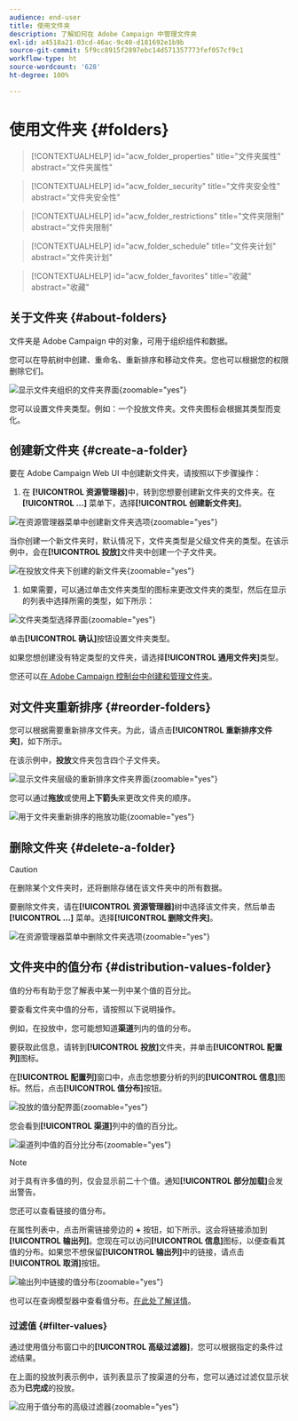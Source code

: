 ```yaml
---
audience: end-user
title: 使用文件夹
description: 了解如何在 Adobe Campaign 中管理文件夹
exl-id: a4518a21-03cd-46ac-9c40-d181692e1b9b
source-git-commit: 5f9cc8915f2897ebc14d571357773fef057cf9c1
workflow-type: ht
source-wordcount: '628'
ht-degree: 100%

---
```


# 使用文件夹 {#folders}

>[!CONTEXTUALHELP]
>id="acw_folder_properties"
>title="文件夹属性"
>abstract="文件夹属性"

>[!CONTEXTUALHELP]
>id="acw_folder_security"
>title="文件夹安全性"
>abstract="文件夹安全性"

>[!CONTEXTUALHELP]
>id="acw_folder_restrictions"
>title="文件夹限制"
>abstract="文件夹限制"

>[!CONTEXTUALHELP]
>id="acw_folder_schedule"
>title="文件夹计划"
>abstract="文件夹计划"

>[!CONTEXTUALHELP]
>id="acw_folder_favorites"
>title="收藏"
>abstract="收藏"

## 关于文件夹 {#about-folders}

文件夹是 Adobe Campaign 中的对象，可用于组织组件和数据。

您可以在导航树中创建、重命名、重新排序和移动文件夹。您也可以根据您的权限删除它们。

![显示文件夹组织的文件夹界面](assets/folders.png){zoomable="yes"}

您可以设置文件夹类型。例如：一个投放文件夹。文件夹图标会根据其类型而变化。

## 创建新文件夹 {#create-a-folder}

要在 Adobe Campaign Web UI 中创建新文件夹，请按照以下步骤操作：

1. 在 **[!UICONTROL 资源管理器]**&#x200B;中，转到您想要创建新文件夹的文件夹。在 **[!UICONTROL ...]** 菜单下，选择&#x200B;**[!UICONTROL 创建新文件夹]**。

![在资源管理器菜单中创建新文件夹选项](assets/folder_create.png){zoomable="yes"}

当你创建一个新文件夹时，默认情况下，文件夹类型是父级文件夹的类型。在该示例中，会在&#x200B;**[!UICONTROL 投放]**&#x200B;文件夹中创建一个子文件夹。

![在投放文件夹下创建的新文件夹](assets/folder_new.png){zoomable="yes"}

1. 如果需要，可以通过单击文件夹类型的图标来更改文件夹的类型，然后在显示的列表中选择所需的类型，如下所示：

![文件夹类型选择界面](assets/folder_type.png){zoomable="yes"}

单击&#x200B;**[!UICONTROL 确认]**&#x200B;按钮设置文件夹类型。

如果您想创建没有特定类型的文件夹，请选择&#x200B;**[!UICONTROL 通用文件夹]**&#x200B;类型。

您还可以[在 Adobe Campaign 控制台中创建和管理文件夹](https://experienceleague.adobe.com/zh-hans/docs/campaign/campaign-v8/config/configuration/folders-and-views)。

## 对文件夹重新排序 {#reorder-folders}

您可以根据需要重新排序文件夹。为此，请点击&#x200B;**[!UICONTROL 重新排序文件夹]**，如下所示。

在该示例中，**投放**&#x200B;文件夹包含四个子文件夹。

![显示文件夹层级的重新排序文件夹界面](assets/folder-reorder.png){zoomable="yes"}

您可以通过&#x200B;**拖放**&#x200B;或使用&#x200B;**上下箭头**&#x200B;来更改文件夹的顺序。

![用于文件夹重新排序的拖放功能](assets/folder-draganddrop.png){zoomable="yes"}

## 删除文件夹 {#delete-a-folder}

>[!CAUTION]
>
>在删除某个文件夹时，还将删除存储在该文件夹中的所有数据。

要删除文件夹，请在&#x200B;**[!UICONTROL 资源管理器]**&#x200B;树中选择该文件夹，然后单击 **[!UICONTROL ...]** 菜单。选择&#x200B;**[!UICONTROL 删除文件夹]**。

![在资源管理器菜单中删除文件夹选项](assets/folder_delete.png){zoomable="yes"}

## 文件夹中的值分布 {#distribution-values-folder}

值的分布有助于您了解表中某一列中某个值的百分比。

要查看文件夹中值的分布，请按照以下说明操作。

例如，在投放中，您可能想知道&#x200B;**渠道**&#x200B;列内的值的分布。

要获取此信息，请转到&#x200B;**[!UICONTROL 投放]**&#x200B;文件夹，并单击&#x200B;**[!UICONTROL 配置列]**&#x200B;图标。

在&#x200B;**[!UICONTROL 配置列]**&#x200B;窗口中，点击您想要分析的列的&#x200B;**[!UICONTROL 信息]**&#x200B;图标。然后，点击&#x200B;**[!UICONTROL 值分布]**&#x200B;按钮。

![投放的值分配界面](assets/values_deliveries.png){zoomable="yes"}

您会看到&#x200B;**[!UICONTROL 渠道]**&#x200B;列中的值的百分比。

![渠道列中值的百分比分布](assets/values_percentage.png){zoomable="yes"}

>[!NOTE]
>
>对于具有许多值的列，仅会显示前二十个值。通知&#x200B;**[!UICONTROL 部分加载]**&#x200B;会发出警告。

您还可以查看链接的值分布。

在属性列表中，点击所需链接旁边的 **+** 按钮，如下所示。这会将链接添加到 **[!UICONTROL 输出列]**。您现在可以访问&#x200B;**[!UICONTROL 信息]**&#x200B;图标，以便查看其值的分布。如果您不想保留&#x200B;**[!UICONTROL 输出列]**&#x200B;中的链接，请点击&#x200B;**[!UICONTROL 取消]**&#x200B;按钮。

![输出列中链接的值分布](assets/values_link.png){zoomable="yes"}

也可以在查询模型器中查看值分布。[在此处了解详情](../query/build-query.md#distribution-of-values-in-a-query)。

### 过滤值 {#filter-values}

通过使用值分布窗口中的&#x200B;**[!UICONTROL 高级过滤器]**，您可以根据指定的条件过滤结果。

在上面的投放列表示例中，该列表显示了按渠道的分布，您可以通过过滤仅显示状态为&#x200B;**已完成**&#x200B;的投放。

![应用于值分布的高级过滤器](assets/values_filter.png){zoomable="yes"}